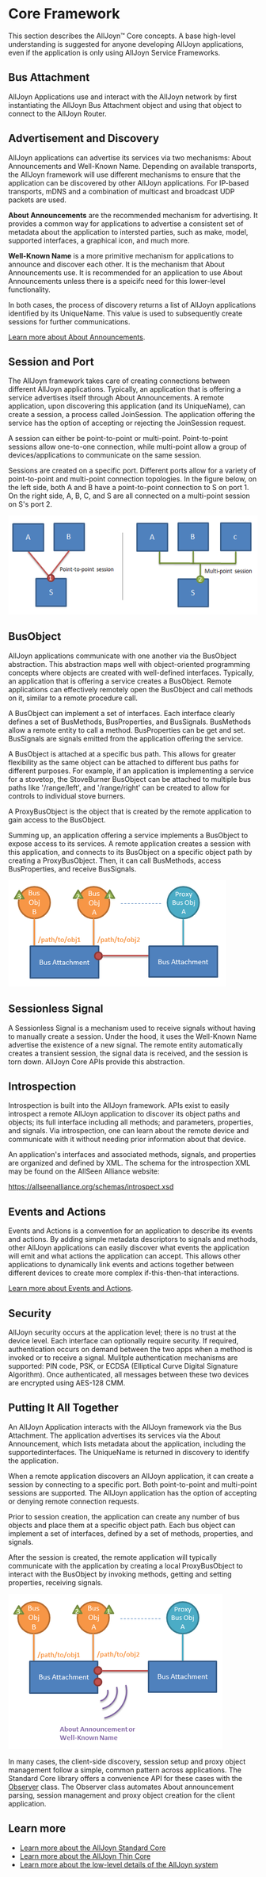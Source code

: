 # Core Framework

This section describes the AllJoyn&trade; Core concepts. A base high-level
understanding is suggested for anyone developing AllJoyn applications,
even if the application is only using AllJoyn Service Frameworks.

## Bus Attachment

AllJoyn Applications use and interact with the AllJoyn network
by first instantiating the AllJoyn Bus Attachment object and using
that object to connect to the AllJoyn Router.

## Advertisement and Discovery

AllJoyn applications can advertise its services via two mechanisms:
About Announcements and Well-Known Name. Depending on available
transports, the AllJoyn framework will use different mechanisms
to ensure that the application can be discovered by other AllJoyn
applications. For IP-based transports, mDNS and a combination of
multicast and broadcast UDP packets are used.

**About Announcements** are the recommended mechanism for advertising. It
provides a common way for applications to advertise a consistent set
of metadata about the application to intersted parties, such as make,
model, supported interfaces, a graphical icon, and much more.

**Well-Known Name** is a more primitive mechanism for applications to
announce and discover each other. It is the mechanism that About
Announcements use. It is recommended for an application to use About
Announcements unless there is a speicifc need for this lower-level
functionality.

In both cases, the process of discovery returns a list of AllJoyn
applications identified by its UniqueName. This value is used to
subsequently create sessions for further communications.

[Learn more about About Announcements][about].

## Session and Port

The AllJoyn framework takes care of creating connections between different AllJoyn
applications. Typically, an application that is offering a service
advertises itself through About Announcements. A remote application,
upon discovering this application (and its UniqueName), can create a
session, a process called JoinSession. The application offering the
service has the option of accepting or rejecting the JoinSession request.

A session can either be point-to-point or multi-point. Point-to-point
sessions allow one-to-one connection, while multi-point allow a group of
devices/applications to communicate on the same session.

Sessions are created on a specific port. Different ports allow for
a variety of point-to-point and multi-point connection topologies.
In the figure below, on the left side, both A and B have a
point-to-point connection to S on port 1. On the right side, A,
B, C, and S are all connected on a multi-point session on S's port
2.

![alljoyn-core-sessions][alljoyn-core-sessions]

## BusObject

AllJoyn applications communicate with one another via the BusObject
abstraction. This abstraction maps well with object-oriented programming
concepts where objects are created with well-defined interfaces. Typically,
an application that is offering a service creates a BusObject. Remote
applications can effectively remotely open the BusObject and call methods
on it, similar to a remote procedure call.

A BusObject can implement a set of interfaces. Each interface clearly
defines a set of BusMethods, BusProperties, and BusSignals. BusMethods
allow a remote entity to call a method. BusProperties can be get and set.
BusSignals are signals emitted from the application offering the service.

A BusObject is attached at a specific bus path. This allows for greater
flexibility as the same object can be attached to different bus paths
for different purposes. For example, if an application is implementing
a service for a stovetop, the StoveBurner BusObject can be attached to
multiple bus paths like '/range/left', and '/range/right' can be created
to allow for controls to individual stove burners.

A ProxyBusObject is the object that is created by the remote application
to gain access to the BusObject.

Summing up, an application offering a service implements a BusObject to
expose access to its services.  A remote application creates a session
with this application, and connects to its BusObject on a specific object
path by creating a ProxyBusObject. Then, it can call BusMethods, access
BusProperties, and receive BusSignals.

![alljoyn-core-busobject][alljoyn-core-busobject]

## Sessionless Signal

A Sessionless Signal is a mechanism used to receive signals without having to
manually create a session. Under the hood, it uses the Well-Known Name
advertise the existence of a new signal. The remote entity automatically
creates a transient session, the signal data is received, and the
session is torn down. AllJoyn Core APIs provide this abstraction.

## Introspection

Introspection is built into the AllJoyn framework. APIs exist to easily introspect
a remote AllJoyn application to discover its object paths and objects;
its full interface including all methods; and parameters, properties,
and signals. Via introspection, one can learn about the remote device
and communicate with it without needing prior information about that
device.

An application's interfaces and associated methods, signals, and properties are
organized and defined by XML.  The schema for the introspection XML may be
found on the AllSeen Alliance website:

https://allseenalliance.org/schemas/introspect.xsd

## Events and Actions

Events and Actions is a convention for an application to describe its
events and actions. By adding simple metadata descriptors to signals
and methods, other AllJoyn applications can easily discover what
events the application will emit and what actions the application can
accept. This allows other applications to dynamically link events
and actions together between different devices to create more complex
if-this-then-that interactions.

[Learn more about Events and Actions][events-and-actions].

## Security

AllJoyn security occurs at the application level; there is no trust
at the device level. Each interface can optionally require security.
If required, authentication occurs on demand between the two apps
when a method is invoked or to receive a signal. Mulitple authentication
mechanisms are supported: PIN code, PSK, or ECDSA (Elliptical Curve Digital
Signature Algorithm). Once authenticated, all messages between these
two devices are encrypted using AES-128 CMM.

## Putting It All Together

An AllJoyn Application interacts with the AllJoyn framework via the
Bus Attachment. The application advertises its services via the About
Announcement, which lists metadata about the application, including the
supportedinterfaces. The UniqueName is returned in discovery to identify
the application.

When a remote application discovers an AllJoyn application, it can
create a session by connecting to a specific port. Both point-to-point
and multi-point sessions are supported.  The AllJoyn application
has the option of accepting or denying remote connection requests.

Prior to session creation, the application can create any number of bus
objects and place them at a specific object path. Each bus object can
implement a set of interfaces, defined by a set of methods, properties,
and signals.

After the session is created, the remote application will typically
communicate with the application by creating a local ProxyBusObject to
interact with the BusObject by invoking methods, getting and setting
properties, receiving signals.

![alljoyn-core-components][alljoyn-core-components]

In many cases, the client-side discovery, session setup and proxy object
management follow a simple, common pattern across applications. The Standard
Core library offers a convenience API for these cases with the
[Observer][observer-api-guide] class. The Observer class automates About
announcement parsing, session management and proxy object creation for the
client application.

## Learn more

* [Learn more about the AllJoyn Standard Core][aj-scl]
* [Learn more about the AllJoyn Thin Core][aj-tcl]
* [Learn more about the low-level details of the AllJoyn system][aj-system]

[about]: /learn/core/about-announcement
[events-and-actions]: /learn/core/events-and-actions
[alljoyn-core-sessions]: /files/learn/alljoyn-core-sessions.png
[alljoyn-core-busobject]: /files/learn/alljoyn-core-busobject.png
[alljoyn-core-components]: /files/learn/alljoyn-core-components.png

[aj-system]: /learn/core/system-description
[aj-scl]: /learn/core/standard-core
[aj-tcl]: /learn/core/thin-core
[observer-api-guide]: /develop/api-guide/core/observer/
